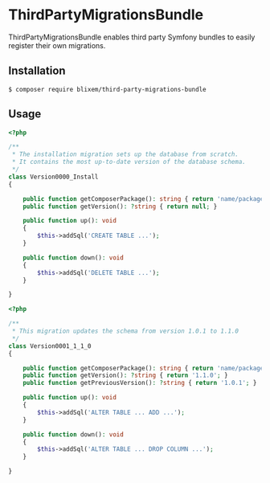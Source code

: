 # ThirdPartyMigrationsBundle

ThirdPartyMigrationsBundle enables third party Symfony bundles to easily register their own migrations.

## Installation

```
$ composer require blixem/third-party-migrations-bundle
```

## Usage

```php
<?php

/**
 * The installation migration sets up the database from scratch.
 * It contains the most up-to-date version of the database schema.
 */
class Version0000_Install
{

    public function getComposerPackage(): string { return 'name/package'; }
    public function getVersion(): ?string { return null; }

    public function up(): void
    {
        $this->addSql('CREATE TABLE ...');
    }

    public function down(): void
    {
        $this->addSql('DELETE TABLE ...');
    }

}
```

```php
<?php

/**
 * This migration updates the schema from version 1.0.1 to 1.1.0
 */
class Version0001_1_1_0
{

    public function getComposerPackage(): string { return 'name/package'; }
    public function getVersion(): ?string { return '1.1.0'; }
    public function getPreviousVersion(): ?string { return '1.0.1'; }

    public function up(): void
    {
        $this->addSql('ALTER TABLE ... ADD ...');
    }

    public function down(): void
    {
        $this->addSql('ALTER TABLE ... DROP COLUMN ...');
    }

}
```
